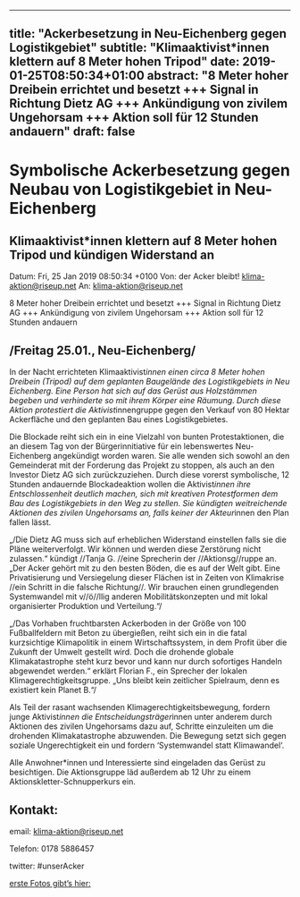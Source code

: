 
---
title: "Ackerbesetzung in Neu-Eichenberg gegen Logistikgebiet"
subtitle: "Klimaaktivist*innen klettern auf 8 Meter hohen Tripod"
date: 2019-01-25T08:50:34+01:00
abstract: "8 Meter hoher Dreibein errichtet und besetzt +++ Signal in Richtung Dietz AG +++ Ankündigung von zivilem Ungehorsam +++ Aktion soll für 12 Stunden andauern"
draft: false
---






# Symbolische Ackerbesetzung gegen Neubau von Logistikgebiet in Neu-Eichenberg 

## Klimaaktivist*innen klettern auf 8 Meter hohen Tripod und kündigen Widerstand an

Datum:     Fri, 25 Jan 2019 08:50:34 +0100
Von:     der Acker bleibt! <klima-aktion@riseup.net>
An:     klima-aktion@riseup.net

8 Meter hoher Dreibein errichtet und besetzt +++ Signal in Richtung Dietz AG +++ Ankündigung von zivilem Ungehorsam +++ Aktion soll für 12 Stunden andauern

## /Freitag 25.01., Neu-Eichenberg/

In der Nacht errichteten Klimaaktivist*innen einen circa 8 Meter hohen Dreibein (Tripod) auf dem geplanten Baugelände des Logistikgebiets in Neu Eichenberg. Eine Person hat sich auf das Gerüst aus Holzstämmen begeben und verhinderte so mit ihrem Körper eine Räumung. Durch diese Aktion protestiert die Aktivist*innengruppe gegen den Verkauf von 80 Hektar Ackerfläche und den geplanten Bau eines Logistikgebietes.

Die Blockade reiht sich ein in eine Vielzahl von bunten Protestaktionen, die an diesem Tag von der Bürgerinnitiative für ein lebenswertes Neu-Eichenberg angekündigt worden waren. Sie alle wenden sich sowohl an den Gemeinderat mit der Forderung das Projekt zu stoppen, als auch an den Investor Dietz AG sich zurückzuziehen. Durch diese vorerst symbolische, 12 Stunden andauernde Blockadeaktion wollen die Aktivist*innen ihre Entschlossenheit deutlich machen, sich mit kreativen Protestformen dem Bau des Logistikgebiets in den Weg zu stellen. Sie kündigten weitreichende Aktionen des zivilen Ungehorsams an, falls keiner der Akteur*innen den Plan fallen lässt.

„/Die Dietz AG muss sich auf erheblichen Widerstand einstellen falls sie die Pläne weiterverfolgt. Wir können und werden diese Zerstörung nicht zulassen.“ kündigt //Tanja G. //eine Sprecherin der //Aktionsg//ruppe an. „Der Acker gehört mit zu den besten Böden, die es auf der Welt gibt. Eine Privatisierung und Versiegelung dieser Flächen ist in Zeiten von Klimakrise //ein Schritt in die falsche Richtung//. Wir brauchen einen grundlegenden Systemwandel mit v//ö//llig anderen Mobilitätskonzepten und mit lokal organisierter Produktion und Verteilung.“/

„/Das Vorhaben fruchtbarsten Ackerboden in der Größe von 100 Fußballfeldern mit Beton zu übergießen, reiht sich ein in die fatal kurzsichtige Klimapolitik in einem Wirtschaftssystem, in dem Profit über die Zukunft der Umwelt gestellt wird. Doch die drohende globale Klimakatastrophe steht kurz bevor und kann nur durch sofortiges Handeln abgewendet werden.“ erklärt Florian F., ein Sprecher der lokalen Klimagerechtigkeitsgruppe. „Uns bleibt kein zeitlicher Spielraum, denn es existiert kein Planet B.“/

Als Teil der rasant wachsenden Klimagerechtigkeitsbewegung, fordern junge Aktivist*innen die Entscheidungsträger*innen unter anderem durch Aktionen des zivilen Ungehorsams dazu auf, Schritte einzuleiten um die drohenden Klimakatastrophe abzuwenden. Die Bewegung setzt sich gegen soziale Ungerechtigkeit ein und fordern ‘Systemwandel statt Klimawandel‘.

Alle Anwohner*innen und Interessierte sind eingeladen das Gerüst zu besichtigen. Die Aktionsgruppe läd außerdem ab 12 Uhr zu einem Aktionskletter-Schnupperkurs ein.


## Kontakt:

email: <klima-aktion@riseup.net>

Telefon: 0178 5886457

twitter: #unserAcker



[erste Fotos gibt’s hier:](https://wetransfer.com/downloads/c18b0e9f905aff67168859d075e2d92620190125073934/db0be67f2dc2b62a4258e0e68675445920190125073934/650bda)
